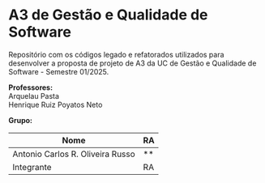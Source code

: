 # A3 de Gestão e Qualidade de Software

Repositório com os códigos legado e refatorados utilizados para desenvolver a proposta de projeto de A3 da UC de Gestão e Qualidade de Software - Semestre 01/2025.

**Professores:**  
Arquelau Pasta  
Henrique Ruiz Poyatos Neto

**Grupo:**

| Nome  | RA |
| -------------  | --- |
| Antonio Carlos R. Oliveira Russo | ** |
| Integrante     | RA |
